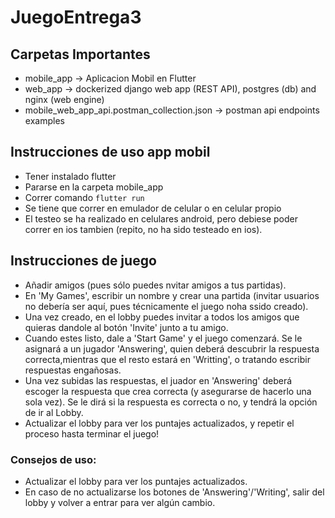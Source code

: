 # JuegoEntrega3

## Carpetas Importantes
 - mobile_app -> Aplicacion Mobil en Flutter
 - web_app -> dockerized django web app (REST API), postgres (db) and nginx (web engine)
 - mobile_web_app_api.postman_collection.json -> postman api endpoints examples

## Instrucciones de uso app mobil
 - Tener instalado flutter
 - Pararse en la carpeta mobile_app
 - Correr comando `flutter run`
 - Se tiene que correr en emulador de celular o en celular propio
 - El testeo se ha realizado en celulares android, pero debiese poder correr en ios tambien (repito, no ha sido testeado en ios).

## Instrucciones de juego
- Añadir amigos (pues sólo puedes nvitar amigos a tus partidas).
- En 'My Games', escribir un nombre y crear una partida (invitar usuarios no debería ser aquí, pues técnicamente el juego noha ssido creado).
- Una vez creado, en el lobby puedes invitar a todos los amigos que quieras dandole al botón 'Invite' junto a tu amigo.
- Cuando estes listo, dale a 'Start Game' y el juego comenzará. Se le asignará a un jugador 'Answering', quien deberá descubrir la respuesta correcta,mientras que el resto estará en 'Writting', o tratando escribir respuestas engañosas.
- Una vez subidas las respuestas, el juador en 'Answering' deberá escoger la respuesta que crea correcta (y asegurarse de hacerlo una sola vez). Se le dirá si la respuesta es correcta o no, y tendrá la opción de ir al Lobby.
- Actualizar el lobby para ver los puntajes actualizados, y repetir el proceso hasta terminar el juego!

 ### Consejos de uso: 
 - Actualizar el lobby para ver los puntajes actualizados. 
 - En caso de no actualizarse los botones de 'Answering'/'Writing', salir del lobby y volver a entrar para ver algún cambio.
